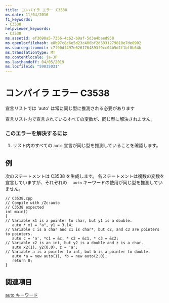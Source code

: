 ```yaml
---
title: コンパイラ エラー C3538
ms.date: 11/04/2016
f1_keywords:
- C3538
helpviewer_keywords:
- C3538
ms.assetid: ef3698a5-7356-4c62-b9af-5d3a4baed958
ms.openlocfilehash: e8b97c8c6e5d23c406bf2d5831279810e7de0902
ms.sourcegitcommit: c7f90df497e6261764893f9cc04b5d1f1bf0b64b
ms.translationtype: MT
ms.contentlocale: ja-JP
ms.lasthandoff: 04/05/2019
ms.locfileid: "59035031"
---
```

# <a name="compiler-error-c3538"></a>コンパイラ エラー C3538

宣言リストでは 'auto' は常に同じ型に推測される必要があります

宣言リスト内で宣言されているすべての変数が、同じ型に解決されません。

### <a name="to-correct-this-error"></a>このエラーを解決するには

1. リスト内のすべての `auto` 宣言が同じ型を推測していることを確認します。

## <a name="example"></a>例

次のステートメントは C3538 を生成します。 各ステートメントは複数の変数を宣言していますが、それぞれの 　`auto` キーワードの使用が同じ型を推測していません。

```
// C3538.cpp
// Compile with /Zc:auto
// C3538 expected
int main()
{
// Variable x1 is a pointer to char, but y1 is a double.
   auto * x1 = "a", y1 = 3.14;
// Variable c is a char and c1 is char*, but c2, and c3 are pointers to pointers.
   auto c = 'a', *c1 = &c, * c2 = &c1, * c3 = &c2;
// Variable x2 is an int, but y2 is a double and z is a char.
   auto x2(1), y2(0.0), z = 'a';
// Variable a is a pointer to int, but b is a pointer to double.
   auto *a = new auto(1), *b = new auto(2.0);
   return 0;
}
```

## <a name="see-also"></a>関連項目

[auto キーワード](../../cpp/auto-keyword.md)